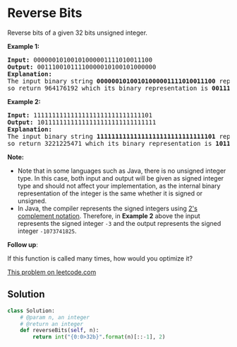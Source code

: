 # Reverse Bits

<p>Reverse bits of a given 32 bits unsigned integer.</p>

<p><strong>Example 1:</strong></p>
<pre>
<strong>Input:</strong> 00000010100101000001111010011100
<strong>Output:</strong> 00111001011110000010100101000000
<strong>Explanation:</strong>
The input binary string <b>00000010100101000001111010011100</b> represents the unsigned integer 43261596,
so return 964176192 which its binary representation is <b>00111001011110000010100101000000</b>.
</pre>

<p><strong>Example 2:</strong></p>
<pre>
<strong>Input:</strong> 11111111111111111111111111111101
<strong>Output:</strong> 10111111111111111111111111111111
<strong>Explanation: </strong>
The input binary string <strong>11111111111111111111111111111101</strong> represents the unsigned integer 4294967293,
so return 3221225471 which its binary representation is <strong>10111111111111111111111111111111</strong>.
</pre>

<p><strong>Note:</strong></p>
<ul>
<li>Note that in some languages such as Java, there is no unsigned integer type. In this case, both input and output will be given as signed integer type and should not affect your implementation, as the internal binary representation of the integer is the same whether it is signed or unsigned.</li>
<li>In Java,&nbsp;the compiler represents the signed integers using <a href="https://en.wikipedia.org/wiki/Two%27s_complement" target="_blank">2&#39;s complement notation</a>. Therefore, in <strong>Example 2</strong>&nbsp;above the input represents the signed integer <code>-3</code>&nbsp;and the output represents the signed integer <code>-1073741825</code>.</li>
</ul>

<p><b>Follow up</b>:</p>

<p>If this function is called many times, how would you optimize it?</p>

[This problem on leetcode.com](https://leetcode.com/problems/reverse-bits/)

## Solution

```py
class Solution:
    # @param n, an integer
    # @return an integer
    def reverseBits(self, n):
        return int("{0:0>32b}".format(n)[::-1], 2)
```
